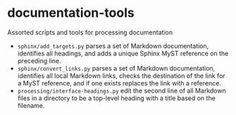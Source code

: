 # documentation-tools
Assorted scripts and tools for processing documentation

- `sphinx/add_targets.py` parses a set of Markdown documentation, identifies all headings, and adds a unique Sphinx MyST reference on the preceding line.
- `sphinx/convert_links.py` parses a set of Markdown documentation, identifies all local Markdown links, checks the destination of the link for a MyST reference, and if one exists replaces the link with a reference.
- `processing/interface-headings.py` edit the second line of all Markdown files in a directory to be a top-level heading with a title based on the filename.
